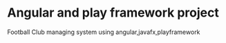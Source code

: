 # Angular and play framework project
 Football Club managing system using angular,javafx,playframework 

